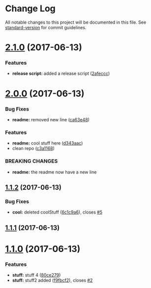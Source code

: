 # Change Log

All notable changes to this project will be documented in this file. See [standard-version](https://github.com/conventional-changelog/standard-version) for commit guidelines.

<a name="2.1.0"></a>
# [2.1.0](https://github.com/aherve/debug/compare/v2.0.0...v2.1.0) (2017-06-13)


### Features

* **release script:** added a release script ([2afeccc](https://github.com/aherve/debug/commit/2afeccc))



<a name="2.0.0"></a>
# [2.0.0](https://github.com/aherve/debug/compare/v1.1.2...v2.0.0) (2017-06-13)


### Bug Fixes

* **readme:** removed new line ([ca63e48](https://github.com/aherve/debug/commit/ca63e48))


### Features

* **readme:** cool stuff here ([d343aac](https://github.com/aherve/debug/commit/d343aac))
* clean repo ([c3a1168](https://github.com/aherve/debug/commit/c3a1168))


### BREAKING CHANGES

* **readme:** the readme now have a new line



<a name="1.1.2"></a>
## [1.1.2](https://github.com/aherve/debug/compare/v1.1.1...v1.1.2) (2017-06-13)


### Bug Fixes

* **cool:** deleted coolStuff ([6c1c9a6](https://github.com/aherve/debug/commit/6c1c9a6)), closes [#5](https://github.com/aherve/debug/issues/5)



<a name="1.1.1"></a>
## [1.1.1](https://github.com/aherve/debug/compare/v1.1.0...v1.1.1) (2017-06-13)



<a name="1.1.0"></a>
# [1.1.0](https://github.com/aherve/debug/compare/0.0.2...1.1.0) (2017-06-13)


### Features

* **stuff:** stuff 4 ([80ce279](https://github.com/aherve/debug/commit/80ce279))
* **stuff:** stuff2 added ([f9fbcf2](https://github.com/aherve/debug/commit/f9fbcf2)), closes [#2](https://github.com/aherve/debug/issues/2)
